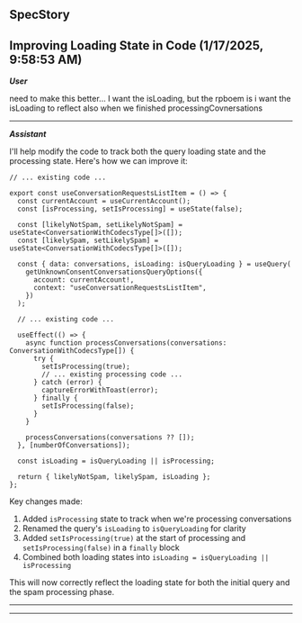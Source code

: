 ## SpecStory

## Improving Loading State in Code (1/17/2025, 9:58:53 AM)

_**User**_

 need to make this better... I want the isLoading, but the rpboem is i want the isLoading to reflect also when we finished processingCovnersations

---

_**Assistant**_

I'll help modify the code to track both the query loading state and the processing state. Here's how we can improve it:

```typescript:features/conversation-requests-list/use-conversation-requests-list-items.tsx
// ... existing code ...

export const useConversationRequestsListItem = () => {
  const currentAccount = useCurrentAccount();
  const [isProcessing, setIsProcessing] = useState(false);

  const [likelyNotSpam, setLikelyNotSpam] = useState<ConversationWithCodecsType[]>([]);
  const [likelySpam, setLikelySpam] = useState<ConversationWithCodecsType[]>([]);

  const { data: conversations, isLoading: isQueryLoading } = useQuery(
    getUnknownConsentConversationsQueryOptions({
      account: currentAccount!,
      context: "useConversationRequestsListItem",
    })
  );

  // ... existing code ...

  useEffect(() => {
    async function processConversations(conversations: ConversationWithCodecsType[]) {
      try {
        setIsProcessing(true);
        // ... existing processing code ...
      } catch (error) {
        captureErrorWithToast(error);
      } finally {
        setIsProcessing(false);
      }
    }

    processConversations(conversations ?? []);
  }, [numberOfConversations]);

  const isLoading = isQueryLoading || isProcessing;

  return { likelyNotSpam, likelySpam, isLoading };
};
```

Key changes made:
1. Added `isProcessing` state to track when we're processing conversations
2. Renamed the query's `isLoading` to `isQueryLoading` for clarity
3. Added `setIsProcessing(true)` at the start of processing and `setIsProcessing(false)` in a `finally` block
4. Combined both loading states into `isLoading = isQueryLoading || isProcessing`

This will now correctly reflect the loading state for both the initial query and the spam processing phase.

---



---

